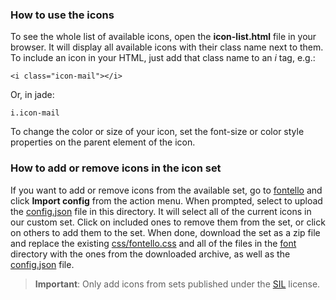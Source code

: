 ### How to use the icons

To see the whole list of available icons, open the **icon-list.html** file in your browser. It
will display all available icons with their class name next to them. To include an icon in your
HTML, just add that class name to an *i* tag, e.g.:

    <i class="icon-mail"></i>

Or, in jade:

    i.icon-mail

To change the color or size of your icon, set the font-size or color style properties on the
parent element of the icon.

### How to add or remove icons in the icon set

If you want to add or remove icons from the available set, go to [fontello](http://fontello.com)
and click **Import config** from the action menu. When prompted, select to upload the
[config.json](config.json) file in this directory. It will select all of the current icons in
our custom set. Click on included ones to remove them from the set, or click on others to add
them to the set. When done, download the set as a zip file and replace the existing
[css/fontello.css](css/fontello.css) and all of the files in the [font](font) directory with
the ones from the downloaded archive, as well as the [config.json](config.json) file.

> **Important**: Only add icons from sets published under the [SIL](http://scripts.sil.org/OFL)
license.
